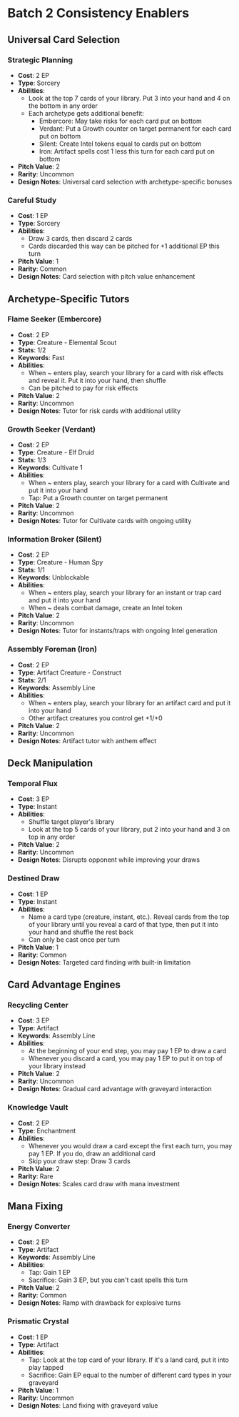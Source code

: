 # Batch 2 Consistency Enablers

## Universal Card Selection

### Strategic Planning
- **Cost**: 2 EP
- **Type**: Sorcery
- **Abilities**: 
  - Look at the top 7 cards of your library. Put 3 into your hand and 4 on the bottom in any order
  - Each archetype gets additional benefit:
    - Embercore: May take risks for each card put on bottom
    - Verdant: Put a Growth counter on target permanent for each card put on bottom
    - Silent: Create Intel tokens equal to cards put on bottom
    - Iron: Artifact spells cost 1 less this turn for each card put on bottom
- **Pitch Value**: 2
- **Rarity**: Uncommon
- **Design Notes**: Universal card selection with archetype-specific bonuses

### Careful Study
- **Cost**: 1 EP
- **Type**: Sorcery
- **Abilities**: 
  - Draw 3 cards, then discard 2 cards
  - Cards discarded this way can be pitched for +1 additional EP this turn
- **Pitch Value**: 1
- **Rarity**: Common
- **Design Notes**: Card selection with pitch value enhancement

## Archetype-Specific Tutors

### Flame Seeker (Embercore)
- **Cost**: 2 EP
- **Type**: Creature - Elemental Scout
- **Stats**: 1/2
- **Keywords**: Fast
- **Abilities**: 
  - When ~ enters play, search your library for a card with risk effects and reveal it. Put it into your hand, then shuffle
  - Can be pitched to pay for risk effects
- **Pitch Value**: 2
- **Rarity**: Uncommon
- **Design Notes**: Tutor for risk cards with additional utility

### Growth Seeker (Verdant)
- **Cost**: 2 EP
- **Type**: Creature - Elf Druid
- **Stats**: 1/3
- **Keywords**: Cultivate 1
- **Abilities**: 
  - When ~ enters play, search your library for a card with Cultivate and put it into your hand
  - Tap: Put a Growth counter on target permanent
- **Pitch Value**: 2
- **Rarity**: Uncommon
- **Design Notes**: Tutor for Cultivate cards with ongoing utility

### Information Broker (Silent)
- **Cost**: 2 EP
- **Type**: Creature - Human Spy
- **Stats**: 1/1
- **Keywords**: Unblockable
- **Abilities**: 
  - When ~ enters play, search your library for an instant or trap card and put it into your hand
  - When ~ deals combat damage, create an Intel token
- **Pitch Value**: 2
- **Rarity**: Uncommon
- **Design Notes**: Tutor for instants/traps with ongoing Intel generation

### Assembly Foreman (Iron)
- **Cost**: 2 EP
- **Type**: Artifact Creature - Construct
- **Stats**: 2/1
- **Keywords**: Assembly Line
- **Abilities**: 
  - When ~ enters play, search your library for an artifact card and put it into your hand
  - Other artifact creatures you control get +1/+0
- **Pitch Value**: 2
- **Rarity**: Uncommon
- **Design Notes**: Artifact tutor with anthem effect

## Deck Manipulation

### Temporal Flux
- **Cost**: 3 EP
- **Type**: Instant
- **Abilities**: 
  - Shuffle target player's library
  - Look at the top 5 cards of your library, put 2 into your hand and 3 on top in any order
- **Pitch Value**: 2
- **Rarity**: Uncommon
- **Design Notes**: Disrupts opponent while improving your draws

### Destined Draw
- **Cost**: 1 EP
- **Type**: Instant
- **Abilities**: 
  - Name a card type (creature, instant, etc.). Reveal cards from the top of your library until you reveal a card of that type, then put it into your hand and shuffle the rest back
  - Can only be cast once per turn
- **Pitch Value**: 1
- **Rarity**: Common
- **Design Notes**: Targeted card finding with built-in limitation

## Card Advantage Engines

### Recycling Center
- **Cost**: 3 EP
- **Type**: Artifact
- **Keywords**: Assembly Line
- **Abilities**: 
  - At the beginning of your end step, you may pay 1 EP to draw a card
  - Whenever you discard a card, you may pay 1 EP to put it on top of your library instead
- **Pitch Value**: 2
- **Rarity**: Uncommon
- **Design Notes**: Gradual card advantage with graveyard interaction

### Knowledge Vault
- **Cost**: 2 EP
- **Type**: Enchantment
- **Abilities**: 
  - Whenever you would draw a card except the first each turn, you may pay 1 EP. If you do, draw an additional card
  - Skip your draw step: Draw 3 cards
- **Pitch Value**: 2
- **Rarity**: Rare
- **Design Notes**: Scales card draw with mana investment

## Mana Fixing

### Energy Converter
- **Cost**: 2 EP
- **Type**: Artifact
- **Keywords**: Assembly Line
- **Abilities**: 
  - Tap: Gain 1 EP
  - Sacrifice: Gain 3 EP, but you can't cast spells this turn
- **Pitch Value**: 2
- **Rarity**: Common
- **Design Notes**: Ramp with drawback for explosive turns

### Prismatic Crystal
- **Cost**: 1 EP
- **Type**: Artifact
- **Abilities**: 
  - Tap: Look at the top card of your library. If it's a land card, put it into play tapped
  - Sacrifice: Gain EP equal to the number of different card types in your graveyard
- **Pitch Value**: 1
- **Rarity**: Uncommon
- **Design Notes**: Land fixing with graveyard value